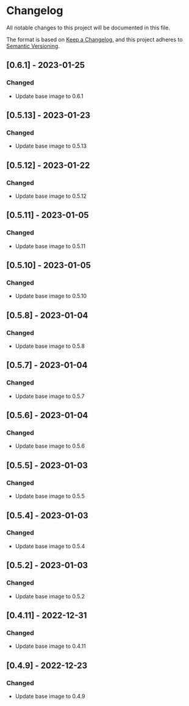 # Changelog
All notable changes to this project will be documented in this file.

The format is based on [Keep a Changelog](https://keepachangelog.com/en/1.0.0/),
and this project adheres to [Semantic Versioning](https://semver.org/spec/v2.0.0.html).

## [0.6.1] - 2023-01-25
### Changed
- Update base image to 0.6.1

## [0.5.13] - 2023-01-23
### Changed
- Update base image to 0.5.13

## [0.5.12] - 2023-01-22
### Changed
- Update base image to 0.5.12

## [0.5.11] - 2023-01-05
### Changed
- Update base image to 0.5.11

## [0.5.10] - 2023-01-05
### Changed
- Update base image to 0.5.10

## [0.5.8] - 2023-01-04
### Changed
- Update base image to 0.5.8

## [0.5.7] - 2023-01-04
### Changed
- Update base image to 0.5.7

## [0.5.6] - 2023-01-04
### Changed
- Update base image to 0.5.6

## [0.5.5] - 2023-01-03
### Changed
- Update base image to 0.5.5

## [0.5.4] - 2023-01-03
### Changed
- Update base image to 0.5.4

## [0.5.2] - 2023-01-03
### Changed
- Update base image to 0.5.2

## [0.4.11] - 2022-12-31
### Changed
- Update base image to 0.4.11

## [0.4.9] - 2022-12-23
### Changed
- Update base image to 0.4.9
